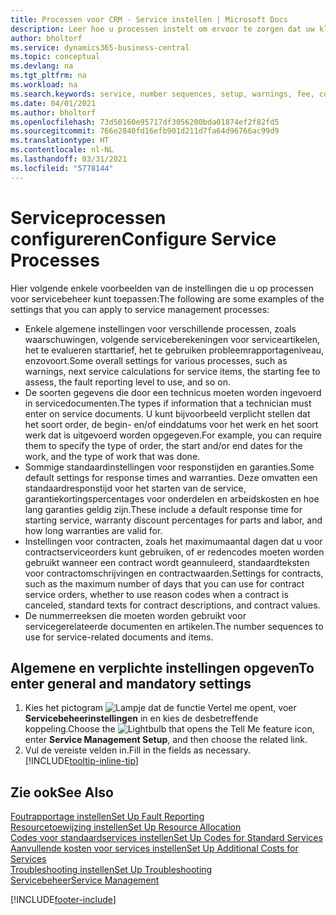 ```yaml
---
title: Processen voor CRM - Service instellen | Microsoft Docs
description: Leer hoe u processen instelt om ervoor te zorgen dat uw klanten tevreden zijn over uw klantenservice.
author: bholtorf
ms.service: dynamics365-business-central
ms.topic: conceptual
ms.devlang: na
ms.tgt_pltfrm: na
ms.workload: na
ms.search.keywords: service, number sequences, setup, warnings, fee, contracts, warranties
ms.date: 04/01/2021
ms.author: bholtorf
ms.openlocfilehash: 73d50160e95717df3056200bda01874ef2f82fd5
ms.sourcegitcommit: 766e2840fd16efb901d211d7fa64d96766ac99d9
ms.translationtype: HT
ms.contentlocale: nl-NL
ms.lasthandoff: 03/31/2021
ms.locfileid: "5778144"
---
```

# <a name="configure-service-processes"></a><span data-ttu-id="061f3-103">Serviceprocessen configureren</span><span class="sxs-lookup"><span data-stu-id="061f3-103">Configure Service Processes</span></span>
<span data-ttu-id="061f3-104">Hier volgende enkele voorbeelden van de instellingen die u op processen voor servicebeheer kunt toepassen:</span><span class="sxs-lookup"><span data-stu-id="061f3-104">The following are some examples of the settings that you can apply to service management processes:</span></span>  
  
* <span data-ttu-id="061f3-105">Enkele algemene instellingen voor verschillende processen, zoals waarschuwingen, volgende serviceberekeningen voor serviceartikelen, het te evalueren starttarief, het te gebruiken probleemrapportageniveau, enzovoort.</span><span class="sxs-lookup"><span data-stu-id="061f3-105">Some overall settings for various processes, such as warnings, next service calculations for service items, the starting fee to assess, the fault reporting level to use, and so on.</span></span>  
* <span data-ttu-id="061f3-106">De soorten gegevens die door een technicus moeten worden ingevoerd in servicedocumenten.</span><span class="sxs-lookup"><span data-stu-id="061f3-106">The types if information that a technician must enter on service documents.</span></span> <span data-ttu-id="061f3-107">U kunt bijvoorbeeld verplicht stellen dat het soort order, de begin- en/of einddatums voor het werk en het soort werk dat is uitgevoerd worden opgegeven.</span><span class="sxs-lookup"><span data-stu-id="061f3-107">For example, you can require them to specify the type of order, the start and/or end dates for the work, and the type of work that was done.</span></span>  
* <span data-ttu-id="061f3-108">Sommige standaardinstellingen voor responstijden en garanties.</span><span class="sxs-lookup"><span data-stu-id="061f3-108">Some default settings for response times and warranties.</span></span> <span data-ttu-id="061f3-109">Deze omvatten een standaardresponstijd voor het starten van de service, garantiekortingspercentages voor onderdelen en arbeidskosten en hoe lang garanties geldig zijn.</span><span class="sxs-lookup"><span data-stu-id="061f3-109">These include a default response time for starting service, warranty discount percentages for parts and labor, and how long warranties are valid for.</span></span>  
* <span data-ttu-id="061f3-110">Instellingen voor contracten, zoals het maximumaantal dagen dat u voor contractserviceorders kunt gebruiken, of er redencodes moeten worden gebruikt wanneer een contract wordt geannuleerd, standaardteksten voor contractomschrijvingen en contractwaarden.</span><span class="sxs-lookup"><span data-stu-id="061f3-110">Settings for contracts, such as the maximum number of days that you can use for contract service orders, whether to use reason codes when a contract is canceled, standard texts for contract descriptions, and contract values.</span></span>  
* <span data-ttu-id="061f3-111">De nummerreeksen die moeten worden gebruikt voor servicegerelateerde documenten en artikelen.</span><span class="sxs-lookup"><span data-stu-id="061f3-111">The number sequences to use for service-related documents and items.</span></span>  

## <a name="to-enter-general-and-mandatory-settings"></a><span data-ttu-id="061f3-112">Algemene en verplichte instellingen opgeven</span><span class="sxs-lookup"><span data-stu-id="061f3-112">To enter general and mandatory settings</span></span>
1. <span data-ttu-id="061f3-113">Kies het pictogram ![Lampje dat de functie Vertel me opent](media/ui-search/search_small.png "Vertel me wat u wilt doen"), voer **Servicebeheerinstellingen** in en kies de desbetreffende koppeling.</span><span class="sxs-lookup"><span data-stu-id="061f3-113">Choose the ![Lightbulb that opens the Tell Me feature](media/ui-search/search_small.png "Tell me what you want to do") icon, enter **Service Management Setup**, and then choose the related link.</span></span>
2. <span data-ttu-id="061f3-114">Vul de vereiste velden in.</span><span class="sxs-lookup"><span data-stu-id="061f3-114">Fill in the fields as necessary.</span></span> [!INCLUDE[tooltip-inline-tip](includes/tooltip-inline-tip_md.md)]  

## <a name="see-also"></a><span data-ttu-id="061f3-115">Zie ook</span><span class="sxs-lookup"><span data-stu-id="061f3-115">See Also</span></span>  
[<span data-ttu-id="061f3-116">Foutrapportage instellen</span><span class="sxs-lookup"><span data-stu-id="061f3-116">Set Up Fault Reporting</span></span>](service-how-setup-fault-reporting.md)  
[<span data-ttu-id="061f3-117">Resourcetoewijzing instellen</span><span class="sxs-lookup"><span data-stu-id="061f3-117">Set Up Resource Allocation</span></span>](service-how-setup-resource-allocation.md)  
[<span data-ttu-id="061f3-118">Codes voor standaardservices instellen</span><span class="sxs-lookup"><span data-stu-id="061f3-118">Set Up Codes for Standard Services</span></span>](service-how-setup-service-coding.md)  
[<span data-ttu-id="061f3-119">Aanvullende kosten voor services instellen</span><span class="sxs-lookup"><span data-stu-id="061f3-119">Set Up Additional Costs for Services</span></span>](service-how-setup-service-costs-pricing.md)  
[<span data-ttu-id="061f3-120">Troubleshooting instellen</span><span class="sxs-lookup"><span data-stu-id="061f3-120">Set Up Troubleshooting</span></span>](service-how-setup-troubleshooting.md)  
[<span data-ttu-id="061f3-121">Servicebeheer</span><span class="sxs-lookup"><span data-stu-id="061f3-121">Service Management</span></span>](service-service.md)  


[!INCLUDE[footer-include](includes/footer-banner.md)]